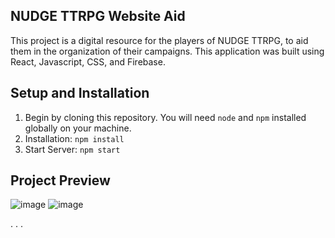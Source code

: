 ## NUDGE TTRPG Website Aid
This project is a digital resource for the players of NUDGE TTRPG, to aid them in the organization of their campaigns.
This application was built using React, Javascript, CSS, and Firebase.
## Setup and Installation
1. Begin by cloning this repository. You will need `node` and `npm` installed globally on your machine.
2. Installation:
`npm install`
3. Start Server:
`npm start`
## Project Preview
![image](https://github.com/Thwar58/CzechMates/assets/105389603/cb443181-e6a2-4747-a2b9-5d245cd5c277)
![image](https://github.com/Thwar58/CzechMates/assets/105389603/6dd4fcf5-4c49-422d-9737-baff1c649ff5)

.
.
.

